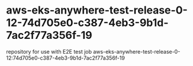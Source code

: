# aws-eks-anywhere-test-release-0-12-74d705e0-c387-4eb3-9b1d-7ac2f77a356f-19
repository for use with E2E test job aws-eks-anywhere-test-release-0-12:74d705e0-c387-4eb3-9b1d-7ac2f77a356f-19
